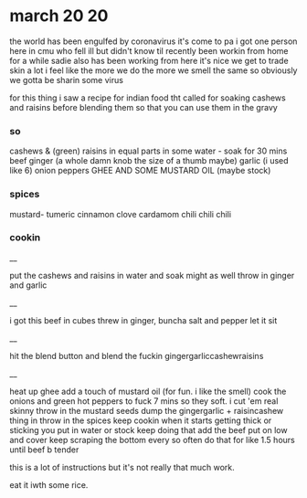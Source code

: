 # march 20 20

the world has been engulfed by coronavirus
it's come to pa
i got one person here in cmu who fell ill but didn't know til recently
been workin from home for a while
sadie also has been working from here
it's nice
we get to trade skin a lot
i feel like the more we do the more we smell the same
so obviously we gotta be sharin some virus

for this thing i saw a recipe for indian food tht called for soaking cashews and raisins before blending them so that you can use them in the gravy

### so

cashews & (green) raisins in equal parts in some water - soak for 30 mins
beef
ginger (a whole damn knob the size of a thumb maybe)
garlic (i used like 6)
onion
peppers
GHEE AND SOME MUSTARD OIL
(maybe stock)



### spices

mustard-
tumeric
cinnamon
clove
cardamom
chili chili chili

### cookin

__

put the cashews and raisins in water and soak
might as well throw in ginger and garlic 

__

i got this beef in cubes
threw in ginger, buncha salt and pepper
let it sit

__

hit the blend button and blend the fuckin gingergarliccashewraisins

__

heat up ghee
add a touch of mustard oil (for fun. i like the smell)
cook the onions and green hot peppers to fuck 7 mins so they soft. i cut 'em real skinny
throw in the mustard seeds
dump the gingergarlic + raisincashew  thing in
throw in the spices
keep cookin
when it starts getting thick or sticking you put in water or stock
keep doing that 
add the beef
put on low and cover
keep scraping the bottom every so often
do that for like 1.5 hours until beef b tender


this is a lot of instructions but it's not really that much work.

eat it iwth some rice.
